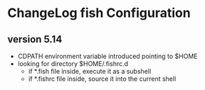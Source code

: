 # ChangeLog fish Configuration

## version 5.14

- CDPATH environment variable introduced pointing to $HOME
- looking for directory $HOME/.fishrc.d
  - if *.fish file inside, execute it as a subshell
  - if *.fishrc file inside, source it into the current shell
